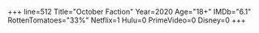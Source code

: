 +++
line=512
Title="October Faction"
Year=2020
Age="18+"
IMDb="6.1"
RottenTomatoes="33%"
Netflix=1
Hulu=0
PrimeVideo=0
Disney=0
+++

